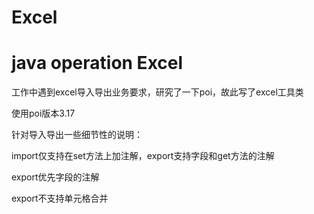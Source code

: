 # Excel
# java operation Excel 

工作中遇到excel导入导出业务要求，研究了一下poi，故此写了excel工具类

使用poi版本3.17

针对导入导出一些细节性的说明：

import仅支持在set方法上加注解，export支持字段和get方法的注解

export优先字段的注解

export不支持单元格合并
